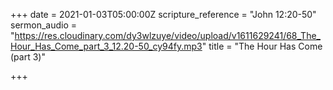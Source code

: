 +++
date = 2021-01-03T05:00:00Z
scripture_reference = "John 12:20-50"
sermon_audio = "https://res.cloudinary.com/dy3wlzuye/video/upload/v1611629241/68_The_Hour_Has_Come_part_3_12.20-50_cy94fy.mp3"
title = "The Hour Has Come (part 3)"

+++
